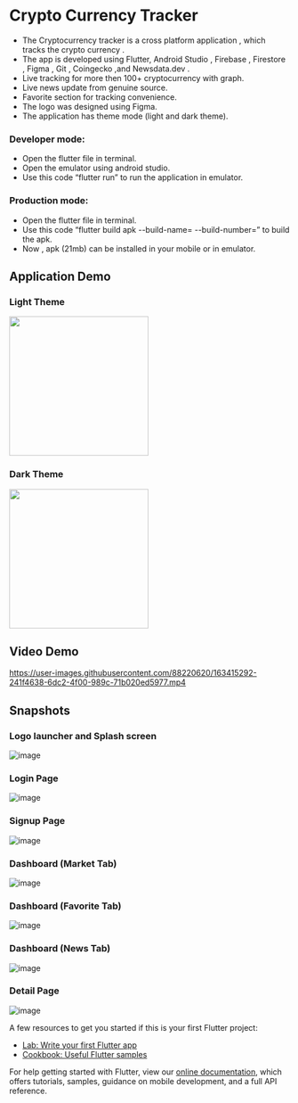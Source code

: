 # Crypto Currency Tracker 
- The Cryptocurrency tracker is a cross platform application , which tracks the crypto currency . 
- The app is developed using Flutter, Android Studio ,  Firebase , Firestore , Figma , Git , Coingecko ,and  Newsdata.dev .
- Live tracking for more then 100+ cryptocurrency with graph.
- Live news update from genuine source. 
- Favorite section for tracking convenience.
- The logo was designed using Figma.
- The application has theme mode (light and dark theme).

### Developer mode:
- Open the flutter file in terminal.
- Open the emulator using android studio.
- Use this code “flutter run” to run the application in emulator.

### Production mode:
- Open the flutter file in terminal.
- Use this code “flutter build apk --build-name=  --build-number=” to build the apk. 
- Now , apk (21mb) can be installed in your mobile or in emulator. 

## Application Demo

### Light Theme
<img src="https://user-images.githubusercontent.com/88220620/163412955-e9e2b39e-24b5-449f-b3b9-0fa3868a0a9a.gif" width="250">

### Dark Theme
<img src="https://user-images.githubusercontent.com/88220620/163412983-6bcc9978-e2d1-49fd-9b46-a3ce952ad407.gif" width="250">


## Video Demo 
https://user-images.githubusercontent.com/88220620/163415292-241f4638-6dc2-4f00-989c-71b020ed5977.mp4

## Snapshots
### Logo launcher and Splash screen 
![image](https://user-images.githubusercontent.com/88220620/163413471-369feb7b-49a0-46c5-895d-6883a4c2b3e3.png)
### Login Page
![image](https://user-images.githubusercontent.com/88220620/163413519-d356dd49-911e-4690-ba7b-87613cfeb440.png)
### Signup Page
![image](https://user-images.githubusercontent.com/88220620/163413672-880755ba-38c8-463d-bd05-c8a656f41d36.png)
### Dashboard (Market Tab)
![image](https://user-images.githubusercontent.com/88220620/163413767-5f596750-fd8c-4c0f-8b30-97814ae834df.png)
### Dashboard (Favorite Tab)
![image](https://user-images.githubusercontent.com/88220620/163413839-c27c82e0-f4bd-41c5-9106-15c0011b7b43.png)
### Dashboard (News Tab)
![image](https://user-images.githubusercontent.com/88220620/163413868-ea859219-5ea3-4055-95c4-5234183f664f.png)
### Detail Page 
![image](https://user-images.githubusercontent.com/88220620/163414001-e9f0f5cf-3fcb-46f1-b942-c76fb97f1f21.png)








A few resources to get you started if this is your first Flutter project:

- [Lab: Write your first Flutter app](https://flutter.dev/docs/get-started/codelab)
- [Cookbook: Useful Flutter samples](https://flutter.dev/docs/cookbook)

For help getting started with Flutter, view our
[online documentation](https://flutter.dev/docs), which offers tutorials,
samples, guidance on mobile development, and a full API reference.
